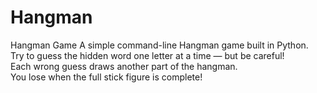 # Hangman
Hangman Game
A simple command-line Hangman game built in Python.  
Try to guess the hidden word one letter at a time — but be careful!  
Each wrong guess draws another part of the hangman.  
You lose when the full stick figure is complete!
